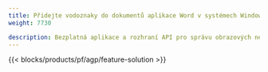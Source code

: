 ```yaml
---
title: Přidejte vodoznaky do dokumentů aplikace Word v systémech Windows, Linux a macOS 
weight: 7730

description: Bezplatná aplikace a rozhraní API pro správu obrazových nebo textových vodoznaků v souborech DOC, DOCX a ODT
---
```


{{< blocks/products/pf/agp/feature-solution >}} 

